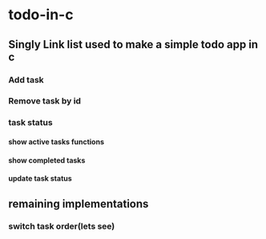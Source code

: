 # todo-in-c
## Singly Link list used to make a simple todo app in c
### Add task
### Remove task by id
### task status
#### show active tasks functions
#### show completed tasks
#### update task status
## remaining implementations
### switch task order(lets see)
